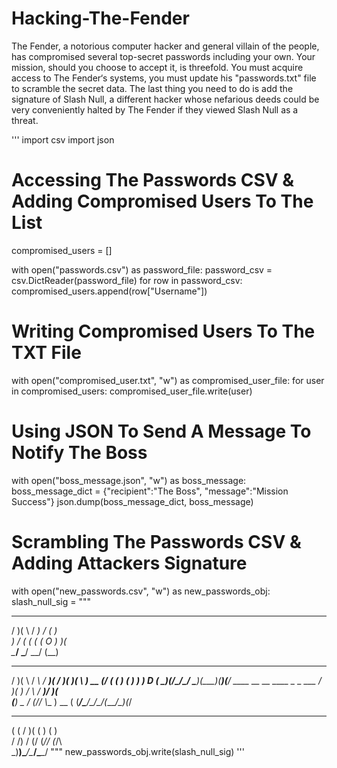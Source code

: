 # Hacking-The-Fender
The Fender, a notorious computer hacker and general villain of the people, has compromised several top-secret passwords including your own. Your mission, should you choose to accept it, is threefold. You must acquire access to The Fender‘s systems, you must update his "passwords.txt" file to scramble the secret data. The last thing you need to do is add the signature of Slash Null, a different hacker whose nefarious deeds could be very conveniently halted by The Fender if they viewed Slash Null as a threat.

'''
import csv
import json

# Accessing The Passwords CSV & Adding Compromised Users To The List
compromised_users = []

with open("passwords.csv") as password_file:
  password_csv = csv.DictReader(password_file)
  for row in password_csv:
    compromised_users.append(row["Username"])
    
# Writing Compromised Users To The TXT File
with open("compromised_user.txt", "w") as compromised_user_file:
  for user in compromised_users:
    compromised_user_file.write(user)

# Using JSON To Send A Message To Notify The Boss
with open("boss_message.json", "w") as boss_message:
  boss_message_dict = {"recipient":"The Boss", "message":"Mission Success"}
  json.dump(boss_message_dict, boss_message)

# Scrambling The Passwords CSV & Adding Attackers Signature
with open("new_passwords.csv", "w") as new_passwords_obj:
  slash_null_sig = """
   _  _     ___   __  ____             
/ )( \   / __) /  \(_  _)            
) \/ (  ( (_ \(  O ) )(              
\____/   \___/ \__/ (__)             
 _  _   __    ___  __ _  ____  ____  
/ )( \ / _\  / __)(  / )(  __)(    \ 
) __ (/    \( (__  )  (  ) _)  ) D ( 
\_)(_/\_/\_/ \___)(__\_)(____)(____/ 
        ____  __     __   ____  _  _ 
 ___   / ___)(  )   / _\ / ___)/ )( \
(___)  \___ \/ (_/\/    \\___ \) __ (
       (____/\____/\_/\_/(____/\_)(_/
 __ _  _  _  __    __                
(  ( \/ )( \(  )  (  )               
/    /) \/ (/ (_/\/ (_/\             
\_)__)\____/\____/\____/
"""
  new_passwords_obj.write(slash_null_sig)
'''


